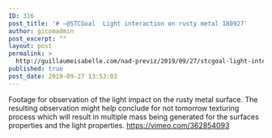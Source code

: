 ```yaml
---
ID: 316
post_title: '# —@STCGoal  Light interaction on rusty metal 180927'
author: gicomadmin
post_excerpt: ""
layout: post
permalink: >
  http://guillaumeisabelle.com/nad-previz/2019/09/27/stcgoal-light-interaction-on-rusty-metal-180927/
published: true
post_date: 2019-09-27 13:53:03
---
```

Footage for observation of the light impact on the rusty metal surface. The resulting observation might help conclude for not tomorrow texturing process which will result in multiple mass being generated for the surfaces properties and the light properties. https://vimeo.com/362854093